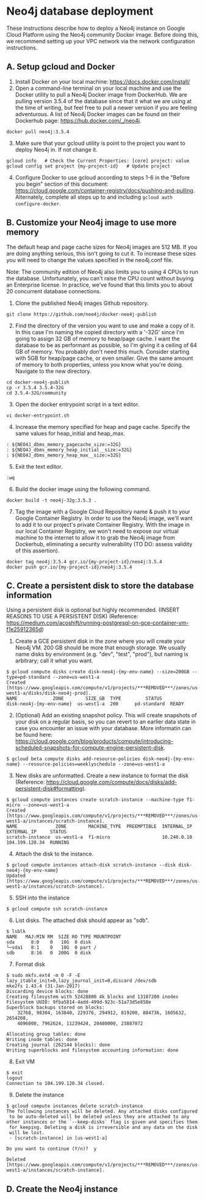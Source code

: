 # Neo4j database deployment

These instructions describe how to deploy a Neo4j instance on Google Cloud Platform using the Neo4j community Docker image. Before doing this, we recommend setting up your VPC network via the network configuration instructions.

## A. Setup gcloud and Docker
1. Install Docker on your local machine: https://docs.docker.com/install/
2. Open a command-line terminal on your local machine and use the Docker utility to pull a Neo4j Docker image from DockerHub. We are pulling version 3.5.4 of the database since that it what we are using at the time of writing, but feel free to pull a newer version if you are feeling adventurous. A list of Neo4j Docker images can be found on their Dockerhub page: https://hub.docker.com/_/neo4j.

  ```
  docker pull neo4j:3.5.4
  ```

3. Make sure that your gcloud utility is point to the project you want to deploy Neo4j in. If not change it.

  ```
  gcloud info   # Check the Current Properties: [core] project: value
  gcloud config set project {my-project-id}   # Update project
  ```

4. Configure Docker to use gcloud according to steps 1-6 in the "Before you begin" section of this document: https://cloud.google.com/container-registry/docs/pushing-and-pulling. Alternately, complete all steps up to and including `gcloud auth configure-docker`.

## B. Customize your Neo4j image to use more memory
The default heap and page cache sizes for Neo4j images are 512 MB. If you are doing anything serious, this isn't going to cut it. To increase these sizes you will need to change the values specified in the neo4j.conf file.

Note: The community edition of Neo4j also limits you to using 4 CPUs to run the database. Unfortunately, you can't raise the CPU count without buying an Enterprise license. In practice, we've found that this limits you to about 20 concurrent database connections.

1. Clone the published Neo4j images Github repository.
```
git clone https://github.com/neo4j/docker-neo4j-publish
```

2. Find the directory of the version you want to use and make a copy of it. In this case I'm naming the copied directory with a '-32G' since I'm going to assign 32 GB of memory to heap/page cache. I want the database to be as performant as possible, so I'm giving it a ceiling of 64 GB of memory. You probably don't need this much. Consider starting with 5GB for heap/page cache, or even smaller. Give the same amount of memory to both properties, unless you know what you're doing. Navigate to the new directory.

```
cd docker-neo4j-publish
cp -r 3.5.4 3.5.4-32G
cd 3.5.4-32G/community
```

3. Open the docker entrypoint script in a text editor.

```
vi docker-entrypoint.sh
```

4. Increase the memory specified for heap and page cache. Specify the same values for heap_initial and heap_max.

```
: ${NEO4J_dbms_memory_pagecache_size:=32G}
: ${NEO4J_dbms_memory_heap_initial__size:=32G}
: ${NEO4J_dbms_memory_heap_max__size:=32G}
```
 
 5. Exit the text editor.
 
 ```
 :wq
 ```
 
 6. Build the docker image using the following command.
 
 ```
 docker build -t neo4j-32g:3.5.3 .
 ```

7. Tag the image with a Google Cloud Repository name & push it to your Google Container Registry. In order to use the Neo4j image, we'll want to add it to our project's private Container Registry. With the image in our local Container Registry, we won't need to expose our virtual machine to the internet to allow it to grab the Neo4j image from Dockerhub, eliminating a security vulnerability (TO DO: assess validity of this assertion).

  ```
  docker tag neo4j:3.5.4 gcr.io/{my-project-id}/neo4j:3.5.4
  docker push gcr.io/{my-project-id}/neo4j:3.5.4
  ```

## C. Create a persistent disk to store the database information
Using a persistent disk is optional but highly recommended. (INSERT REASONS TO USE A PERSISTENT DISK)
(Reference: https://medium.com/acoshift/running-postgresql-on-gce-container-vm-f1e25912365d)

1. Create a GCE persistent disk in the zone where you will create your Neo4j VM. 200 GB should be more that enough storage. We usually name disks by environment (e.g. "dev", "test", "prod"), but naming is arbitrary; call it what you want.

``` 
$ gcloud compute disks create disk-neo4j-{my-env-name} --size=200GB --type=pd-standard --zone=us-west1-a
Created [https://www.googleapis.com/compute/v1/projects/***REMOVED***/zones/us-west1-a/disks/disk-neo4j-prod].
NAME             ZONE        SIZE_GB  TYPE         STATUS
disk-neo4j-{my-env-name}  us-west1-a  200      pd-standard  READY
```

2. (Optional) Add an existing snapshot policy. This will create snapshots of your disk on a regular basis, so you can revert to an earlier data state in case you encounter an issue with your database. More informatin can be found here: https://cloud.google.com/blog/products/compute/introducing-scheduled-snapshots-for-compute-engine-persistent-disk.
```
$ gcloud beta compute disks add-resource-policies disk-neo4j-{my-env-name} --resource-policies=weeklyschedule --zone=us-west1-a
```

3. New disks are unformatted. Create a new instance to format the disk (Reference: https://cloud.google.com/compute/docs/disks/add-persistent-disk#formatting).

```
$ gcloud compute instances create scratch-instance --machine-type f1-micro --zone=us-west1-a
Created [https://www.googleapis.com/compute/v1/projects/***REMOVED***/zones/us-west1-a/instances/scratch-instance].
NAME              ZONE        MACHINE_TYPE  PREEMPTIBLE  INTERNAL_IP  EXTERNAL_IP     STATUS
scratch-instance  us-west1-a  f1-micro                   10.240.0.10  104.199.120.34  RUNNING
```

4. Attach the disk to the instance.
```
$ gcloud compute instances attach-disk scratch-instance --disk disk-neo4j-{my-env-name}
Updated [https://www.googleapis.com/compute/v1/projects/***REMOVED***/zones/us-west1-a/instances/scratch-instance].
```

5. SSH into the instance
```
$ gcloud compute ssh scratch-instance
```

6. List disks. The attached disk should appear as "sdb".
```
$ lsblk
NAME   MAJ:MIN RM  SIZE RO TYPE MOUNTPOINT
sda      8:0    0   10G  0 disk
└─sda1   8:1    0   10G  0 part /
sdb      8:16   0  200G  0 disk
```

7. Format disk
```
$ sudo mkfs.ext4 -m 0 -F -E lazy_itable_init=0,lazy_journal_init=0,discard /dev/sdb
mke2fs 1.43.4 (31-Jan-2017)
Discarding device blocks: done
Creating filesystem with 52428800 4k blocks and 13107200 inodes
Filesystem UUID: 9fba5814-4add-499d-923c-51a73d5e858e
Superblock backups stored on blocks:
	32768, 98304, 163840, 229376, 294912, 819200, 884736, 1605632, 2654208,
	4096000, 7962624, 11239424, 20480000, 23887872

Allocating group tables: done
Writing inode tables: done
Creating journal (262144 blocks): done
Writing superblocks and filesystem accounting information: done
```

8. Exit VM
```
$ exit
logout
Connection to 104.199.120.34 closed.
```

9. Delete the instance
```
$ gcloud compute instances delete scratch-instance
The following instances will be deleted. Any attached disks configured
 to be auto-deleted will be deleted unless they are attached to any
other instances or the `--keep-disks` flag is given and specifies them
 for keeping. Deleting a disk is irreversible and any data on the disk
 will be lost.
 - [scratch-instance] in [us-west1-a]

Do you want to continue (Y/n)?  y

Deleted [https://www.googleapis.com/compute/v1/projects/***REMOVED***/zones/us-west1-a/instances/scratch-instance].
```

## D. Create the Neo4j instance
